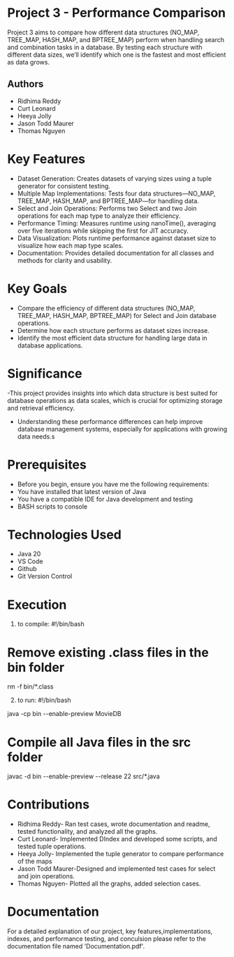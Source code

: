 

# Project 3 - Performance Comparison

Project 3 aims to compare how different data structures (NO_MAP, TREE_MAP, HASH_MAP, and BPTREE_MAP) perform when handling search and combination tasks in a database. By testing each structure with different data sizes, we’ll identify which one is the fastest and most efficient as data grows.
## Authors
- Ridhima Reddy
- Curt Leonard
- Heeya Jolly
- Jason Todd Maurer
- Thomas Nguyen


# Key Features

- Dataset Generation: Creates datasets of varying sizes using a tuple generator for consistent testing.
- Multiple Map Implementations: Tests four data structures—NO_MAP, TREE_MAP, HASH_MAP, and BPTREE_MAP—for handling data.
- Select and Join Operations: Performs two Select and two Join operations for each map type to analyze their efficiency.
- Performance Timing: Measures runtime using nanoTime(), averaging over five iterations while skipping the first for JIT accuracy.
- Data Visualization: Plots runtime performance against dataset size to visualize how each map type scales.
- Documentation: Provides detailed documentation for all classes and methods for clarity and usability.


# Key Goals
- Compare the efficiency of different data structures (NO_MAP, TREE_MAP, HASH_MAP, BPTREE_MAP) for Select and Join database operations.
- Determine how each structure performs as dataset sizes increase.
- Identify the most efficient data structure for handling large data in database applications.


# Significance
-This project provides insights into which data structure is best suited for database operations as data scales, which is crucial for optimizing storage and retrieval efficiency.
- Understanding these performance differences can help improve database management systems, especially for applications with growing data needs.s

# Prerequisites
- Before you begin, ensure you have me the following requirements:
- You have installed that latest version of Java
- You have a compatible IDE for Java development and testing
- BASH scripts to console

# Technologies Used
- Java 20
- VS Code
- Github
- Git Version Control

# Execution
1. to compile:
 #!/bin/bash

# Remove existing .class files in the bin folder
rm -f bin/*.class

2. to run:
#!/bin/bash

java -cp  bin --enable-preview MovieDB

# Compile all Java files in the src folder
javac -d bin --enable-preview --release 22 src/*.java

# Contributions
- Ridhima Reddy- Ran test cases, wrote documentation and readme, tested functionality, and analyzed all the graphs.
- Curt Leonard- Implemented DIndex and developed some scripts, and tested tuple operations.
- Heeya Jolly- Implemented the tuple generator to compare performance of the maps
- Jason Todd Maurer-Designed and implemented test cases for select and join operations. 
- Thomas Nguyen- Plotted all the graphs, added selection cases.

# Documentation
For a detailed explanation of our project, key features,implementations, indexes, and performance testing, and conculsion please refer to the documentation file named 'Documentation.pdf'.
